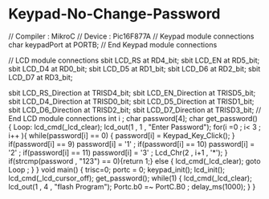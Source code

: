 # Keypad-No-Change-Password
// Compiler : MikroC
// Device : Pic16F877A
// Keypad module connections
char  keypadPort at PORTB;
// End Keypad module connections

// LCD module connections
sbit LCD_RS at RD4_bit;
sbit LCD_EN at RD5_bit;
sbit LCD_D4 at RD0_bit;
sbit LCD_D5 at RD1_bit;
sbit LCD_D6 at RD2_bit;
sbit LCD_D7 at RD3_bit;

sbit LCD_RS_Direction at TRISD4_bit;
sbit LCD_EN_Direction at TRISD5_bit;
sbit LCD_D4_Direction at TRISD0_bit;
sbit LCD_D5_Direction at TRISD1_bit;
sbit LCD_D6_Direction at TRISD2_bit;
sbit LCD_D7_Direction at TRISD3_bit;
// End LCD module connections
int i ;
char password[4];
char get_password()
{
Loop:
lcd_cmd(_lcd_clear);
lcd_out(1 , 1 , "Enter Password");
  for(i =0 ; i< 3 ; i++ ){
     while(password[i] == 0)
     {
      password[i] = Keypad_Key_Click();
      }
      if(password[i] == 9) password[i] = '1' ;
      if(password[i] == 10) password[i] = '2' ;
      if(password[i] == 11) password[i] = '3' ;
      Lcd_Chr(2 , i+1 , '*');
     }
if(strcmp(password , "123") == 0){return 1;}
else {
        lcd_cmd(_lcd_clear);
        goto Loop ;
     }
}
void main()
{
  trisc=0;
  portc = 0;
  keypad_init();
  lcd_init();
  lcd_cmd(_lcd_cursor_off);
  get_password();
   while(1)
   {
    lcd_cmd(_lcd_clear);
    lcd_out(1 , 4 , "flash Program");
    Portc.b0 =~ PortC.B0 ;
    delay_ms(1000);
 }
}
